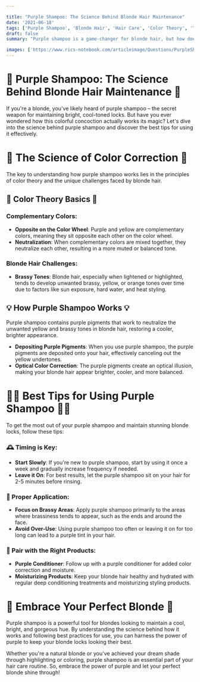 ```yaml
---

title: "Purple Shampoo: The Science Behind Blonde Hair Maintenance"
date: '2021-06-18'
tags: ['Purple Shampoo', 'Blonde Hair', 'Hair Care', 'Color Theory', 'Tips']
draft: false
summary: "Purple shampoo is a game-changer for blonde hair, but how does it work? This blog post explores the science behind purple shampoo, its color-correcting properties, and the best tips for using it effectively to maintain beautiful, bright blonde locks."

images: ['https://www.rics-notebook.com/articleimage/Questions/PurpleShampoo.webp']
---
```


# 💜 Purple Shampoo: The Science Behind Blonde Hair Maintenance 💜

If you're a blonde, you've likely heard of purple shampoo – the secret weapon for maintaining bright, cool-toned locks. But have you ever wondered how this colorful concoction actually works its magic? Let's dive into the science behind purple shampoo and discover the best tips for using it effectively.

# 🔬 The Science of Color Correction 🔬

The key to understanding how purple shampoo works lies in the principles of color theory and the unique challenges faced by blonde hair.

## 🎨 Color Theory Basics 🎨

### Complementary Colors:

- **Opposite on the Color Wheel**: Purple and yellow are complementary colors, meaning they sit opposite each other on the color wheel.
- **Neutralization**: When complementary colors are mixed together, they neutralize each other, resulting in a more muted or balanced tone.

### Blonde Hair Challenges:

- **Brassy Tones**: Blonde hair, especially when lightened or highlighted, tends to develop unwanted brassy, yellow, or orange tones over time due to factors like sun exposure, hard water, and heat styling.

## 💡 How Purple Shampoo Works 💡

Purple shampoo contains purple pigments that work to neutralize the unwanted yellow and brassy tones in blonde hair, restoring a cooler, brighter appearance.

- **Depositing Purple Pigments**: When you use purple shampoo, the purple pigments are deposited onto your hair, effectively canceling out the yellow undertones.
- **Optical Color Correction**: The purple pigments create an optical illusion, making your blonde hair appear brighter, cooler, and more balanced.

# 💁‍♀️ Best Tips for Using Purple Shampoo 💁‍♀️

To get the most out of your purple shampoo and maintain stunning blonde locks, follow these tips:

### 🕰️ Timing is Key:

- **Start Slowly**: If you're new to purple shampoo, start by using it once a week and gradually increase frequency if needed.
- **Leave it On**: For best results, let the purple shampoo sit on your hair for 2-5 minutes before rinsing.

### 🚿 Proper Application:

- **Focus on Brassy Areas**: Apply purple shampoo primarily to the areas where brassiness tends to appear, such as the ends and around the face.
- **Avoid Over-Use**: Using purple shampoo too often or leaving it on for too long can lead to a purple tint in your hair.

### 🧴 Pair with the Right Products:

- **Purple Conditioner**: Follow up with a purple conditioner for added color correction and moisture.
- **Moisturizing Products**: Keep your blonde hair healthy and hydrated with regular deep conditioning treatments and moisturizing styling products.

# 💫 Embrace Your Perfect Blonde 💫

Purple shampoo is a powerful tool for blondes looking to maintain a cool, bright, and gorgeous hue. By understanding the science behind how it works and following best practices for use, you can harness the power of purple to keep your blonde locks looking their best.

Whether you're a natural blonde or you've achieved your dream shade through highlighting or coloring, purple shampoo is an essential part of your hair care routine. So, embrace the power of purple and let your perfect blonde shine through!